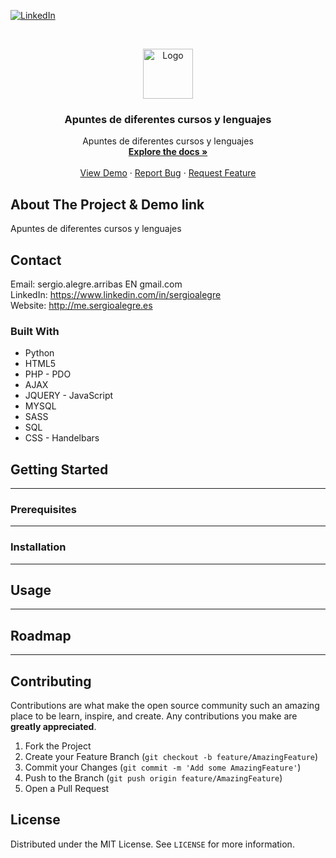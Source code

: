 <!--
REEMPLAZAR: repo, TITULO, DESCRIPCION, DESCRIPCION2, DEMO, TECNOLOGIAS
-->

[![LinkedIn][linkedin-shield]][linkedin-url]

<!-- PROJECT LOGO -->
<br />
<p align="center">
  <a href="https://github.com/sergioalegre/repo">
    <img src="https://sergioalegre.es/logo.JPG" alt="Logo" width="80" height="80">
  </a>

  <h3 align="center"><!-- TITULO -->Apuntes de diferentes cursos y lenguajes</h3>

  <p align="center">
    <!-- DESCRIPCION -->Apuntes de diferentes cursos y lenguajes
    <br />
    <a href="https://github.com/sergioalegre/__APUNTES"><strong>Explore the docs »</strong></a>
    <br />
    <br />
    <!-- DEMO --><a href="https://sergioalegre.es/Programacion/__APUNTES/">View Demo</a>
    ·
    <a href="https://github.com/sergioalegre/repo/issues">Report Bug</a>
    ·
    <a href="https://github.com/sergioalegre/repo/issues">Request Feature</a>
  </p>
</p>


## About The Project & Demo link
<!-- DESCRIPCION2 --> <!-- DEMO -->
Apuntes de diferentes cursos y lenguajes

## Contact
Email: sergio.alegre.arribas EN gmail.com
<br>
LinkedIn: https://www.linkedin.com/in/sergioalegre
<br>
Website: http://me.sergioalegre.es


### Built With
* Python
* HTML5
* PHP - PDO
* AJAX
* JQUERY - JavaScript
* MYSQL
* SASS
* SQL
* CSS - Handelbars

## Getting Started
---

### Prerequisites
---

### Installation
---

## Usage
---

## Roadmap
---

## Contributing
Contributions are what make the open source community such an amazing place to be learn, inspire, and create. Any contributions you make are **greatly appreciated**.

1. Fork the Project
2. Create your Feature Branch (`git checkout -b feature/AmazingFeature`)
3. Commit your Changes (`git commit -m 'Add some AmazingFeature'`)
4. Push to the Branch (`git push origin feature/AmazingFeature`)
5. Open a Pull Request

<!-- LICENSE -->
## License
Distributed under the MIT License. See `LICENSE` for more information.



[linkedin-shield]: https://img.shields.io/badge/-LinkedIn-black.svg?style=flat-square&logo=linkedin&colorB=555
[linkedin-url]: https://linkedin.com/in/sergioalegre
